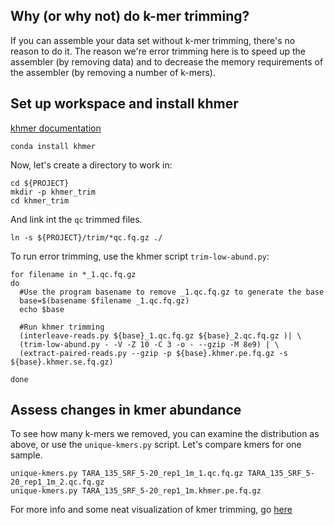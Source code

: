 

## Why (or why not) do k-mer trimming?

If you can assemble your data set without k-mer trimming, there's no
reason to do it.  The reason we're error trimming here is to speed up
the assembler (by removing data) and to decrease the memory requirements
of the assembler (by removing a number of k-mers).

## Set up workspace and install khmer 

[khmer documentation](http://khmer.readthedocs.io/en/latest)


```
conda install khmer
```

Now, let's create a directory to work in:
```
cd ${PROJECT}
mkdir -p khmer_trim
cd khmer_trim
```

And link int the `qc` trimmed files.
```
ln -s ${PROJECT}/trim/*qc.fq.gz ./
```

To run error trimming, use the khmer script `trim-low-abund.py`:

```
for filename in *_1.qc.fq.gz
do
  #Use the program basename to remove _1.qc.fq.gz to generate the base
  base=$(basename $filename _1.qc.fq.gz)
  echo $base

  #Run khmer trimming
  (interleave-reads.py ${base}_1.qc.fq.gz ${base}_2.qc.fq.gz )| \
  (trim-low-abund.py - -V -Z 10 -C 3 -o - --gzip -M 8e9) | \ 
  (extract-paired-reads.py --gzip -p ${base}.khmer.pe.fq.gz -s ${base}.khmer.se.fq.gz)

done
```

## Assess changes in kmer abundance

To see how many k-mers we removed, you can examine the distribution as above,
or use the `unique-kmers.py` script. Let's compare kmers for one sample.

```
unique-kmers.py TARA_135_SRF_5-20_rep1_1m_1.qc.fq.gz TARA_135_SRF_5-20_rep1_1m_2.qc.fq.gz
unique-kmers.py TARA_135_SRF_5-20_rep1_1m.khmer.pe.fq.gz
```  

For more info and some neat visualization of kmer trimming, go [here](https://2017-cicese-metagenomics.readthedocs.io/en/latest/kmer_trimming.html)
